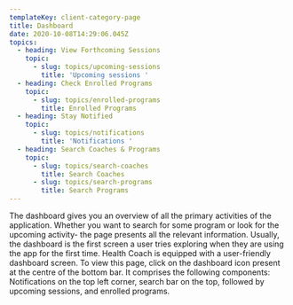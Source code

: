 ```yaml
---
templateKey: client-category-page
title: Dashboard
date: 2020-10-08T14:29:06.045Z
topics:
  - heading: View Forthcoming Sessions
    topic:
      - slug: topics/upcoming-sessions
        title: 'Upcoming sessions '
  - heading: Check Enrolled Programs
    topic:
      - slug: topics/enrolled-programs
        title: Enrolled Programs
  - heading: Stay Notified
    topic:
      - slug: topics/notifications
        title: 'Notifications '
  - heading: Search Coaches & Programs
    topic:
      - slug: topics/search-coaches
        title: Search Coaches
      - slug: topics/search-programs
        title: Search Programs
---
```

The dashboard gives you an overview of all the primary activities of the application. Whether you want to search for some program or look for the upcoming activity- the page presents all the relevant information. Usually, the dashboard is the first screen a user tries exploring when they are using the app for the first time. Health Coach is equipped with a user-friendly dashboard screen. To view this page, click on the dashboard icon present at the centre of the bottom bar. It comprises the following components: Notifications on the top left corner, search bar on the top, followed by upcoming sessions, and enrolled programs.
